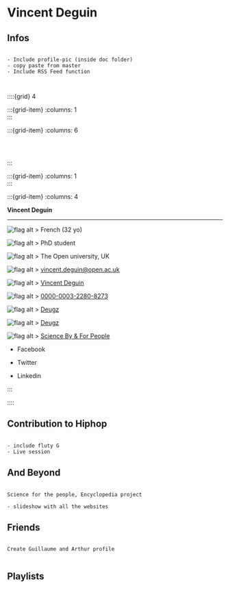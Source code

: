 # Vincent Deguin

## Infos


```{note}

- Include profile-pic (inside doc folder)
- copy paste from master
- Include RSS Feed function



```

::::{grid} 4

:::{grid-item}
:columns: 1
<br>
:::

:::{grid-item}
:columns: 6

<br>

```{image} Docs/profile-pic-round.png 

```

:::

:::{grid-item}
:columns: 1
<br>
:::


:::{grid-item}
:columns: 4


<div id="colour">
    
<p class="emphase">   
<strong>Vincent Deguin</strong> 
</p> 

***
    
![flag alt >](_static/Svg_icons/flag-for-flag-france-svgrepo-com.svg) French (32 yo)

![flag alt >](_static/Svg_icons/Study_level.svg) PhD student

![flag alt >](_static/Svg_icons/university-svgrepo-com.svg) The Open university, UK

![flag alt >](_static/Svg_icons/mail-svgrepo-com.svg) vincent.deguin@open.ac.uk

![flag alt >](_static/Svg_icons/researchgate-svgrepo-com.svg) [Vincent Deguin](https://www.researchgate.net/profile/Vincent-Deguin)

![flag alt >](_static/Svg_icons/orcid-svgrepo-com.svg) [0000-0003-2280-8273](https://orcid.org/0000-0003-2280-8273)

![flag alt >](_static/Svg_icons/github-svgrepo-com.svg) [Deugz](https://github.com/Deugz)

![flag alt >](_static/Svg_icons/codepen-svgrepo-com.svg) [Deugz](https://codepen.io/deugz/)

![flag alt >](_static/Svg_icons/youtube-svgrepo-com.svg) [Science By & For People](https://www.youtube.com/channel/UCfAsBZ1atxP-hyltfiCiM2w)
    
- Facebook
    
- Twitter
    
- Linkedin
    
</div>

:::

::::




## Contribution to Hiphop

```{note}

- include fluty G
- Live session

```




## And Beyond


```{note}

Science for the people, Encyclopedia project

- slideshow with all the websites

```





## Friends



```{note}

Create Guillaume and Arthur profile


```


## Playlists